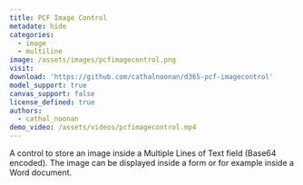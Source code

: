 ```yaml
---
title: PCF Image Control
metadate: hide
categories:
  - image
  - multiline
image: /assets/images/pcfimagecontrol.png
visit: 
download: 'https://github.com/cathalnoonan/d365-pcf-imagecontrol'
model_support: true
canvas_support: false
license_defined: true
authors:
  - cathal_noonan
demo_video: /assets/videos/pcfimagecontrol.mp4
---
```

A control to store an image inside a Multiple Lines of Text field (Base64 encoded). The image can be displayed inside a form or for example inside a Word document.
